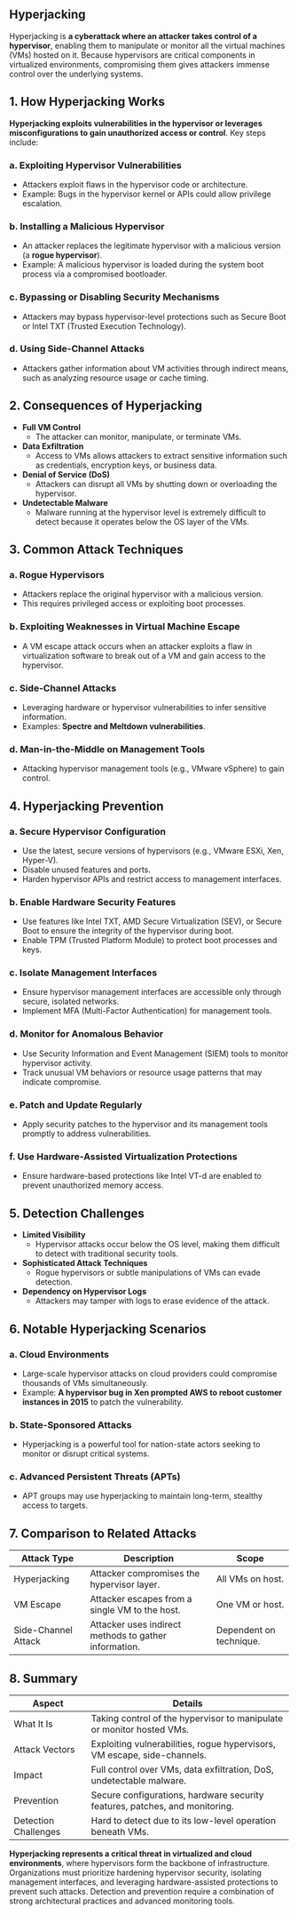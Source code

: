 ## Hyperjacking
Hyperjacking is **a cyberattack where an attacker takes control of a hypervisor**, enabling them to manipulate or monitor all the virtual machines (VMs) hosted on it. Because hypervisors are critical components in virtualized environments, compromising them gives attackers immense control over the underlying systems.

## 1. How Hyperjacking Works
**Hyperjacking exploits vulnerabilities in the hypervisor or leverages misconfigurations to gain unauthorized access or control**. Key steps include:

### a. Exploiting Hypervisor Vulnerabilities
  - Attackers exploit flaws in the hypervisor code or architecture.
  - Example: Bugs in the hypervisor kernel or APIs could allow privilege escalation.

### b. Installing a Malicious Hypervisor
  - An attacker replaces the legitimate hypervisor with a malicious version (a **rogue hypervisor**).
  - Example: A malicious hypervisor is loaded during the system boot process via a compromised bootloader.

### c. Bypassing or Disabling Security Mechanisms
  - Attackers may bypass hypervisor-level protections such as Secure Boot or Intel TXT (Trusted Execution Technology).

### d. Using Side-Channel Attacks
  - Attackers gather information about VM activities through indirect means, such as analyzing resource usage or cache timing.

## 2. Consequences of Hyperjacking
  - **Full VM Control**
    - The attacker can monitor, manipulate, or terminate VMs.
  - **Data Exfiltration**
    - Access to VMs allows attackers to extract sensitive information such as credentials, encryption keys, or business data.
  - **Denial of Service (DoS)**
    - Attackers can disrupt all VMs by shutting down or overloading the hypervisor.
  - **Undetectable Malware**
    - Malware running at the hypervisor level is extremely difficult to detect because it operates below the OS layer of the VMs.

## 3. Common Attack Techniques

### a. Rogue Hypervisors
  - Attackers replace the original hypervisor with a malicious version.
  - This requires privileged access or exploiting boot processes.

### b. Exploiting Weaknesses in Virtual Machine Escape
  - A VM escape attack occurs when an attacker exploits a flaw in virtualization software to break out of a VM and gain access to the hypervisor.

### c. Side-Channel Attacks
  - Leveraging hardware or hypervisor vulnerabilities to infer sensitive information.
  - Examples: **Spectre and Meltdown vulnerabilities**.

### d. Man-in-the-Middle on Management Tools
  - Attacking hypervisor management tools (e.g., VMware vSphere) to gain control.

## 4. Hyperjacking Prevention

### a. Secure Hypervisor Configuration
  - Use the latest, secure versions of hypervisors (e.g., VMware ESXi, Xen, Hyper-V).
  - Disable unused features and ports.
  - Harden hypervisor APIs and restrict access to management interfaces.

### b. Enable Hardware Security Features
  - Use features like Intel TXT, AMD Secure Virtualization (SEV), or Secure Boot to ensure the integrity of the hypervisor during boot.
  - Enable TPM (Trusted Platform Module) to protect boot processes and keys.

### c. Isolate Management Interfaces
  - Ensure hypervisor management interfaces are accessible only through secure, isolated networks.
  - Implement MFA (Multi-Factor Authentication) for management tools.

### d. Monitor for Anomalous Behavior
  - Use Security Information and Event Management (SIEM) tools to monitor hypervisor activity.
  - Track unusual VM behaviors or resource usage patterns that may indicate compromise.

### e. Patch and Update Regularly
  - Apply security patches to the hypervisor and its management tools promptly to address vulnerabilities.

### f. Use Hardware-Assisted Virtualization Protections
  - Ensure hardware-based protections like Intel VT-d are enabled to prevent unauthorized memory access.

## 5. Detection Challenges
  - **Limited Visibility**
    - Hypervisor attacks occur below the OS level, making them difficult to detect with traditional security tools.
  - **Sophisticated Attack Techniques**
    - Rogue hypervisors or subtle manipulations of VMs can evade detection.
  - **Dependency on Hypervisor Logs**
    - Attackers may tamper with logs to erase evidence of the attack.

## 6. Notable Hyperjacking Scenarios

### a. Cloud Environments
  - Large-scale hypervisor attacks on cloud providers could compromise thousands of VMs simultaneously.
  - Example: **A hypervisor bug in Xen prompted AWS to reboot customer instances in 2015** to patch the vulnerability.

### b. State-Sponsored Attacks
  - Hyperjacking is a powerful tool for nation-state actors seeking to monitor or disrupt critical systems.

### c. Advanced Persistent Threats (APTs)
  - APT groups may use hyperjacking to maintain long-term, stealthy access to targets.

## 7. Comparison to Related Attacks

| Attack Type | Description | Scope |
| ----------- | ----------- | ----- |
| Hyperjacking | Attacker compromises the hypervisor layer. | All VMs on host. |
| VM Escape | Attacker escapes from a single VM to the host. | One VM or host. |
| Side-Channel Attack | Attacker uses indirect methods to gather information. | Dependent on technique. |

## 8. Summary

| Aspect | Details |
| ------ | ------- |
| What It Is | Taking control of the hypervisor to manipulate or monitor hosted VMs. |
| Attack Vectors | Exploiting vulnerabilities, rogue hypervisors, VM escape, side-channels. |
| Impact | Full control over VMs, data exfiltration, DoS, undetectable malware. |
| Prevention | Secure configurations, hardware security features, patches, and monitoring. |
| Detection Challenges | Hard to detect due to its low-level operation beneath VMs. |

**Hyperjacking represents a critical threat in virtualized and cloud environments**, where hypervisors form the backbone of infrastructure. Organizations must prioritize hardening hypervisor security, isolating management interfaces, and leveraging hardware-assisted protections to prevent such attacks. Detection and prevention require a combination of strong architectural practices and advanced monitoring tools.